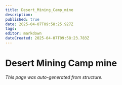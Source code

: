 ```yaml
---
title: Desert_Mining_Camp_mine
description: 
published: true
date: 2025-04-07T09:58:25.927Z
tags: 
editor: markdown
dateCreated: 2025-04-07T09:58:23.783Z
---
```


# Desert Mining Camp mine

*This page was auto-generated from structure.*